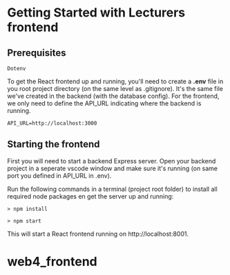 # Getting Started with Lecturers frontend

## **Prerequisites**

`Dotenv`

To get the React frontend up and running, you'll need to create a **.env** file in you root project directory (on the same level as .gitignore). It's the same file we've created in the backend (with the database config). For the frontend, we only need to define the API_URL indicating where the backend is running.

```
API_URL=http://localhost:3000
```

## **Starting the frontend**

First you will need to start a backend Express server. Open your backend project in a seperate vscode window and make sure it's running (on same port you defined in API_URL in .env).

Run the following commands in a terminal (project root folder) to install all required node packages en get the server up and running:

```
> npm install

> npm start
```

This will start a React frontend running on http://localhost:8001.

# web4_frontend
